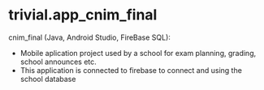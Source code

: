 # trivial.app_cnim_final

cnim_final (Java, Android Studio, FireBase SQL):
- Mobile aplication project used by a school for exam planning, grading, school announces etc.
- This application is connected to firebase to connect and using the school database
